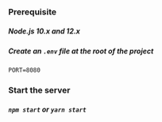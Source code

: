 ### Prerequisite

##### Node.js 10.x and 12.x
##### Create an `.env` file at the root of the project
```
PORT=8080
```

### Start the server

##### `npm start` or `yarn start`
